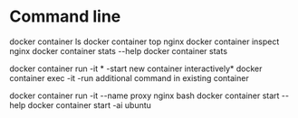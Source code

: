 <!-- TITLE: Command Line -->
<!-- SUBTITLE: A quick summary of Command Line -->

# Command line

docker container ls
docker container top nginx
docker container inspect nginx
docker container stats --help
docker container stats

docker container run -it  * -start new container interactively*
docker container exec -it   -run additional command in existing container

docker container run -it --name proxy nginx bash
docker container start --help
docker container start -ai ubuntu



